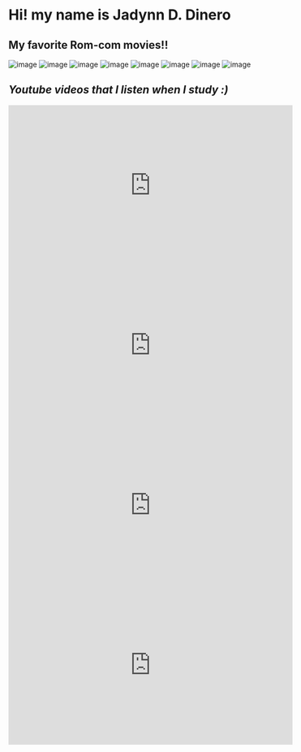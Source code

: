 # Hi! my name is Jadynn D. Dinero
## My favorite Rom-com movies!!
![image](https://github.com/user-attachments/assets/cb164f37-db66-433d-bc45-c9736c2d15b8)
![image](https://github.com/user-attachments/assets/7e532570-32f0-46cf-89ea-f83647b12230)
![image](https://github.com/user-attachments/assets/1c3cc0f7-5c03-46ce-9f1f-8d83d280f305)
![image](https://github.com/user-attachments/assets/2d73f429-bedf-4b67-be0d-68e1d14da39e)
![image](https://github.com/user-attachments/assets/8f34db13-41b1-41fa-80a0-73b92e40bb7e)
![image](https://github.com/user-attachments/assets/a10ec99e-01b4-4e14-af35-2d3ab0d5164c)
![image](https://github.com/user-attachments/assets/73a661e6-6f3d-47b6-b80e-cc4f00773e52)
![image](https://github.com/user-attachments/assets/aa9df74d-2838-4002-9bcd-ba32ae0ab450)


## *Youtube videos that I listen when I study :)*
<iframe width="560" height="315" src="https://www.youtube.com/embed/uTuuz__8gUM?si=aVh0Y4fxK3_HHg_7" title="YouTube video player" frameborder="0" allow="accelerometer; autoplay; clipboard-write; encrypted-media; gyroscope; picture-in-picture; web-share" referrerpolicy="strict-origin-when-cross-origin" allowfullscreen></iframe>
<iframe width="560" height="315" src="https://www.youtube.com/embed/vLEek3I3wac?si=D9HnzWzJNYPDWhKN" title="YouTube video player" frameborder="0" allow="accelerometer; autoplay; clipboard-write; encrypted-media; gyroscope; picture-in-picture; web-share" referrerpolicy="strict-origin-when-cross-origin" allowfullscreen></iframe>
<iframe width="560" height="315" src="https://www.youtube.com/embed/FJGsX8eTFRI?si=9BfP3n4yNdODQI5g" title="YouTube video player" frameborder="0" allow="accelerometer; autoplay; clipboard-write; encrypted-media; gyroscope; picture-in-picture; web-share" referrerpolicy="strict-origin-when-cross-origin" allowfullscreen></iframe>
<iframe width="560" height="315" src="https://www.youtube.com/embed/hGrIgIfCxP0?si=7p68BE1FlD1lt3Q7" title="YouTube video player" frameborder="0" allow="accelerometer; autoplay; clipboard-write; encrypted-media; gyroscope; picture-in-picture; web-share" referrerpolicy="strict-origin-when-cross-origin" allowfullscreen></iframe>
